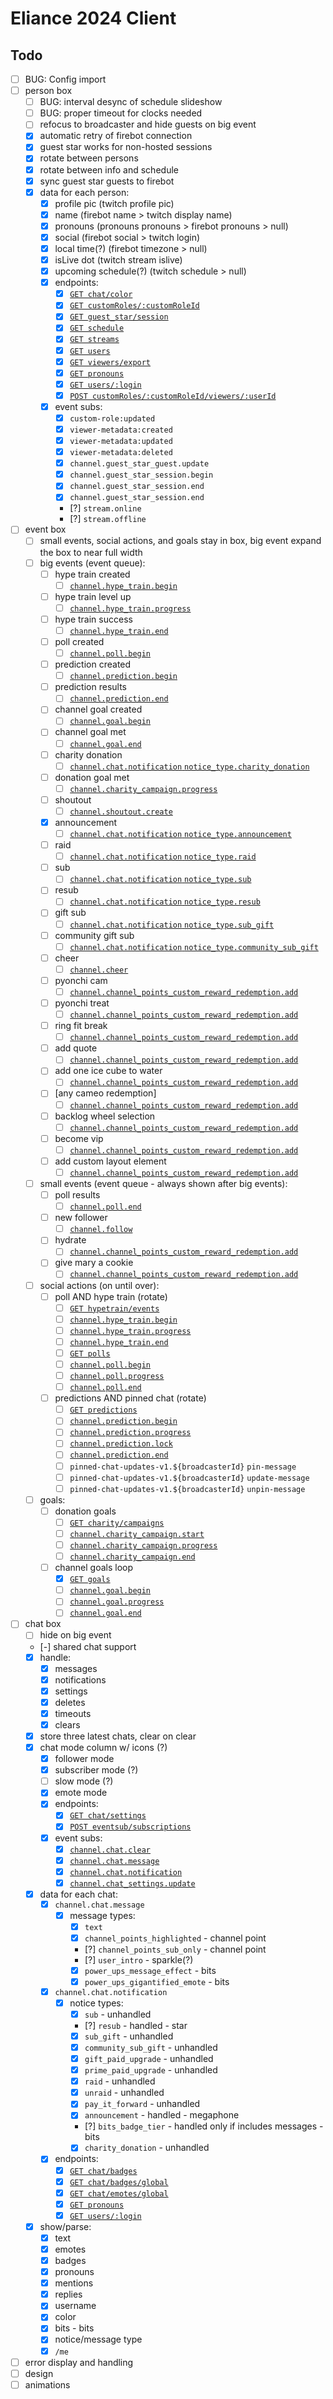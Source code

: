 # Eliance 2024 Client

## Todo

- [ ] BUG: Config import
- [ ] person box
  - [ ] BUG: interval desync of schedule slideshow
  - [ ] BUG: proper timeout for clocks needed
  - [ ] refocus to broadcaster and hide guests on big event
  - [x] automatic retry of firebot connection
  - [x] guest star works for non-hosted sessions
  - [x] rotate between persons
  - [x] rotate between info and schedule
  - [x] sync guest star guests to firebot
  - [x] data for each person:
    - [x] profile pic (twitch profile pic)
    - [x] name (firebot name > twitch display name)
    - [x] pronouns (pronouns pronouns > firebot pronouns > null)
    - [x] social (firebot social > twitch login)
    - [x] local time(?) (firebot timezone > null)
    - [x] isLive dot (twitch stream islive)
    - [x] upcoming schedule(?) (twitch schedule > null)
    - [x] endpoints:
      - [x] [`GET chat/color`](https://dev.twitch.tv/docs/api/reference/#get-user-chat-color)
      - [x] [`GET customRoles/:customRoleId`](https://github.com/crowbartools/Firebot/blob/v5.63.0-beta3/src/server/api/v1/v1Router.js)
      - [x] [`GET guest_star/session`](https://dev.twitch.tv/docs/api/reference/#get-guest-star-session)
      - [x] [`GET schedule`](https://dev.twitch.tv/docs/api/reference/#get-channel-stream-schedule)
      - [x] [`GET streams`](https://dev.twitch.tv/docs/api/reference/#get-streams)
      - [x] [`GET users`](https://dev.twitch.tv/docs/api/reference/#get-users)
      - [x] [`GET viewers/export`](https://github.com/crowbartools/Firebot/blob/v5.63.0-beta3/src/server/api/v1/v1Router.js)
      - [x] [`GET pronouns`](https://pronouns.alejo.io/api/pronouns)
      - [x] [`GET users/:login`](https://pronouns.alejo.io/api/users/eliasthompson)
      - [x] [`POST customRoles/:customRoleId/viewers/:userId`](https://github.com/crowbartools/Firebot/blob/v5.63.0-beta3/src/server/api/v1/v1Router.js)
    - [x] event subs:
      - [x] `custom-role:updated`
      - [x] `viewer-metadata:created`
      - [x] `viewer-metadata:updated`
      - [x] `viewer-metadata:deleted`
      - [x] `channel.guest_star_guest.update`
      - [x] `channel.guest_star_session.begin`
      - [x] `channel.guest_star_session.end`
      - [x] `channel.guest_star_session.end`
      - [?] `stream.online`
      - [?] `stream.offline`
- [ ] event box
  - [ ] small events, social actions, and goals stay in box, big event expand the box to near full width
  - [ ] big events (event queue):
    - [ ] hype train created
      - [ ] [`channel.hype_train.begin`](https://dev.twitch.tv/docs/eventsub/eventsub-subscription-types/#channelhype_trainbegin)
    - [ ] hype train level up
      - [ ] [`channel.hype_train.progress`](https://dev.twitch.tv/docs/eventsub/eventsub-subscription-types/#channelhype_trainprogress)
    - [ ] hype train success
      - [ ] [`channel.hype_train.end`](https://dev.twitch.tv/docs/eventsub/eventsub-subscription-types/#channelhype_trainend)
    - [ ] poll created
      - [ ] [`channel.poll.begin`](https://dev.twitch.tv/docs/eventsub/eventsub-subscription-types/#channelpollbegin)
    - [ ] prediction created
      - [ ] [`channel.prediction.begin`](https://dev.twitch.tv/docs/eventsub/eventsub-subscription-types/#channelpredictionbegin)
    - [ ] prediction results
      - [ ] [`channel.prediction.end`](https://dev.twitch.tv/docs/eventsub/eventsub-subscription-types/#channelpredictionend)
    - [ ] channel goal created
      - [ ] [`channel.goal.begin`](https://dev.twitch.tv/docs/eventsub/eventsub-subscription-types/#channelgoalbegin)
    - [ ] channel goal met
      - [ ] [`channel.goal.end`](https://dev.twitch.tv/docs/eventsub/eventsub-subscription-types/#channelgoalend)
    - [ ] charity donation
      - [ ] [`channel.chat.notification` `notice_type.charity_donation`](https://dev.twitch.tv/docs/eventsub/eventsub-subscription-types/#channelchatnotification)
    - [ ] donation goal met
      - [ ] [`channel.charity_campaign.progress`](https://dev.twitch.tv/docs/eventsub/eventsub-subscription-types/#channelcharity_campaignprogress)
    - [ ] shoutout
      - [ ] [`channel.shoutout.create`](https://dev.twitch.tv/docs/eventsub/eventsub-subscription-types/#channelshoutoutcreate)
    - [x] announcement
      - [ ] [`channel.chat.notification` `notice_type.announcement`](https://dev.twitch.tv/docs/eventsub/eventsub-subscription-types/#channelchatnotification)
    - [ ] raid
      - [ ] [`channel.chat.notification` `notice_type.raid`](https://dev.twitch.tv/docs/eventsub/eventsub-subscription-types/#channelchatnotification)
    - [ ] sub
      - [ ] [`channel.chat.notification` `notice_type.sub`](https://dev.twitch.tv/docs/eventsub/eventsub-subscription-types/#channelchatnotification)
    - [ ] resub
      - [ ] [`channel.chat.notification` `notice_type.resub`](https://dev.twitch.tv/docs/eventsub/eventsub-subscription-types/#channelchatnotification)
    - [ ] gift sub
      - [ ] [`channel.chat.notification` `notice_type.sub_gift`](https://dev.twitch.tv/docs/eventsub/eventsub-subscription-types/#channelchatnotification)
    - [ ] community gift sub
      - [ ] [`channel.chat.notification` `notice_type.community_sub_gift`](https://dev.twitch.tv/docs/eventsub/eventsub-subscription-types/#channelchatnotification)
    - [ ] cheer
      - [ ] [`channel.cheer`](https://dev.twitch.tv/docs/eventsub/eventsub-subscription-types/#channelcheer)
    - [ ] pyonchi cam
      - [ ] [`channel.channel_points_custom_reward_redemption.add`](https://dev.twitch.tv/docs/eventsub/eventsub-subscription-types/#channelchannel_points_custom_reward_redemptionadd)
    - [ ] pyonchi treat
      - [ ] [`channel.channel_points_custom_reward_redemption.add`](https://dev.twitch.tv/docs/eventsub/eventsub-subscription-types/#channelchannel_points_custom_reward_redemptionadd)
    - [ ] ring fit break
      - [ ] [`channel.channel_points_custom_reward_redemption.add`](https://dev.twitch.tv/docs/eventsub/eventsub-subscription-types/#channelchannel_points_custom_reward_redemptionadd)
    - [ ] add quote
      - [ ] [`channel.channel_points_custom_reward_redemption.add`](https://dev.twitch.tv/docs/eventsub/eventsub-subscription-types/#channelchannel_points_custom_reward_redemptionadd)
    - [ ] add one ice cube to water
      - [ ] [`channel.channel_points_custom_reward_redemption.add`](https://dev.twitch.tv/docs/eventsub/eventsub-subscription-types/#channelchannel_points_custom_reward_redemptionadd)
    - [ ] [any cameo redemption]
      - [ ] [`channel.channel_points_custom_reward_redemption.add`](https://dev.twitch.tv/docs/eventsub/eventsub-subscription-types/#channelchannel_points_custom_reward_redemptionadd)
    - [ ] backlog wheel selection
      - [ ] [`channel.channel_points_custom_reward_redemption.add`](https://dev.twitch.tv/docs/eventsub/eventsub-subscription-types/#channelchannel_points_custom_reward_redemptionadd)
    - [ ] become vip
      - [ ] [`channel.channel_points_custom_reward_redemption.add`](https://dev.twitch.tv/docs/eventsub/eventsub-subscription-types/#channelchannel_points_custom_reward_redemptionadd)
    - [ ] add custom layout element
      - [ ] [`channel.channel_points_custom_reward_redemption.add`](https://dev.twitch.tv/docs/eventsub/eventsub-subscription-types/#channelchannel_points_custom_reward_redemptionadd)
  - [ ] small events (event queue - always shown after big events):
    - [ ] poll results
      - [ ] [`channel.poll.end`](https://dev.twitch.tv/docs/eventsub/eventsub-subscription-types/#channelpollend)
    - [ ] new follower
      - [ ] [`channel.follow`](https://dev.twitch.tv/docs/eventsub/eventsub-subscription-types/#channelfollow)
    - [ ] hydrate
      - [ ] [`channel.channel_points_custom_reward_redemption.add`](https://dev.twitch.tv/docs/eventsub/eventsub-subscription-types/#channelchannel_points_custom_reward_redemptionadd)
    - [ ] give mary a cookie
      - [ ] [`channel.channel_points_custom_reward_redemption.add`](https://dev.twitch.tv/docs/eventsub/eventsub-subscription-types/#channelchannel_points_custom_reward_redemptionadd)
  - [ ] social actions (on until over):
    - [ ] poll AND hype train (rotate)
      - [ ] [`GET hypetrain/events`](https://dev.twitch.tv/docs/api/reference/#get-hype-train-events)
      - [ ] [`channel.hype_train.begin`](https://dev.twitch.tv/docs/eventsub/eventsub-subscription-types/#channelhype_trainbegin)
      - [ ] [`channel.hype_train.progress`](https://dev.twitch.tv/docs/eventsub/eventsub-subscription-types/#channelhype_trainprogress)
      - [ ] [`channel.hype_train.end`](https://dev.twitch.tv/docs/eventsub/eventsub-subscription-types/#channelhype_trainend)
      - [ ] [`GET polls`](https://dev.twitch.tv/docs/api/reference/#get-polls)
      - [ ] [`channel.poll.begin`](https://dev.twitch.tv/docs/eventsub/eventsub-subscription-types/#channelpollbegin)
      - [ ] [`channel.poll.progress`](https://dev.twitch.tv/docs/eventsub/eventsub-subscription-types/#channelpollprogress)
      - [ ] [`channel.poll.end`](https://dev.twitch.tv/docs/eventsub/eventsub-subscription-types/#channelpollend)
    - [ ] predictions AND pinned chat (rotate)
      - [ ] [`GET predictions`](https://dev.twitch.tv/docs/api/reference/#get-predictions)
      - [ ] [`channel.prediction.begin`](https://dev.twitch.tv/docs/eventsub/eventsub-subscription-types/#channelpredictionbegin)
      - [ ] [`channel.prediction.progress`](https://dev.twitch.tv/docs/eventsub/eventsub-subscription-types/#channelpredictionprogress)
      - [ ] [`channel.prediction.lock`](https://dev.twitch.tv/docs/eventsub/eventsub-subscription-types/#channelpredictionlock)
      - [ ] [`channel.prediction.end`](https://dev.twitch.tv/docs/eventsub/eventsub-subscription-types/#channelpredictionend)
      - [ ] `pinned-chat-updates-v1.${broadcasterId}` `pin-message`
      - [ ] `pinned-chat-updates-v1.${broadcasterId}` `update-message`
      - [ ] `pinned-chat-updates-v1.${broadcasterId}` `unpin-message`
  - [ ] goals:
    - [ ] donation goals
      - [ ] [`GET charity/campaigns`](https://dev.twitch.tv/docs/api/reference/#get-charity-campaign)
      - [ ] [`channel.charity_campaign.start`](https://dev.twitch.tv/docs/eventsub/eventsub-subscription-types/#channelcharity_campaignstart)
      - [ ] [`channel.charity_campaign.progress`](https://dev.twitch.tv/docs/eventsub/eventsub-subscription-types/#channelcharity_campaignprogress)
      - [ ] [`channel.charity_campaign.end`](https://dev.twitch.tv/docs/eventsub/eventsub-subscription-types/#channelcharity_campaignstop)
    - [ ] channel goals loop
      - [x] [`GET goals`](https://dev.twitch.tv/docs/api/reference/#get-creator-goals)
      - [ ] [`channel.goal.begin`](https://dev.twitch.tv/docs/eventsub/eventsub-subscription-types/#channelgoalbegin)
      - [ ] [`channel.goal.progress`](https://dev.twitch.tv/docs/eventsub/eventsub-subscription-types/#channelgoalprogress)
      - [ ] [`channel.goal.end`](https://dev.twitch.tv/docs/eventsub/eventsub-subscription-types/#channelgoalend)
- [ ] chat box
  - [ ] hide on big event
  - [-] shared chat support
  - [x] handle:
    - [x] messages
    - [x] notifications
    - [x] settings
    - [x] deletes
    - [x] timeouts
    - [x] clears
  - [x] store three latest chats, clear on clear
  - [x] chat mode column w/ icons (?)
    - [x] follower mode
    - [x] subscriber mode (?)
    - [ ] slow mode (?)
    - [x] emote mode
    - [x] endpoints:
      - [x] [`GET chat/settings`](https://dev.twitch.tv/docs/api/reference/#get-chat-settings)
      - [x] [`POST eventsub/subscriptions`](https://dev.twitch.tv/docs/api/reference/#create-eventsub-subscription)
    - [x] event subs:
      - [x] [`channel.chat.clear`](https://dev.twitch.tv/docs/eventsub/eventsub-subscription-types/#channelchatclear)
      - [x] [`channel.chat.message`](https://dev.twitch.tv/docs/eventsub/eventsub-subscription-types/#channelchatmessage)
      - [x] [`channel.chat.notification`](https://dev.twitch.tv/docs/eventsub/eventsub-subscription-types/#channelchatnotification)
      - [x] [`channel.chat_settings.update`](https://dev.twitch.tv/docs/eventsub/eventsub-subscription-types/#channelchat_settingsupdate)
  - [x] data for each chat:
    - [x] `channel.chat.message`
      - [x] message types:
        - [x] `text`
        - [x] `channel_points_highlighted` - channel point
        - [?] `channel_points_sub_only` - channel point
        - [?] `user_intro` - sparkle(?)
        - [x] `power_ups_message_effect` - bits
        - [x] `power_ups_gigantified_emote` - bits
    - [x] `channel.chat.notification`
      - [x] notice types:
        - [x] `sub` - unhandled
        - [?] `resub` - handled - star
        - [x] `sub_gift` - unhandled
        - [x] `community_sub_gift` - unhandled
        - [x] `gift_paid_upgrade` - unhandled
        - [x] `prime_paid_upgrade` - unhandled
        - [x] `raid` - unhandled
        - [x] `unraid` - unhandled
        - [x] `pay_it_forward` - unhandled
        - [x] `announcement` - handled - megaphone
        - [?] `bits_badge_tier` - handled only if includes messages - bits
        - [x] `charity_donation` - unhandled
    - [x] endpoints:
      - [x] [`GET chat/badges`](https://dev.twitch.tv/docs/api/reference/#get-channel-chat-badges)
      - [x] [`GET chat/badges/global`](https://dev.twitch.tv/docs/api/reference/#get-global-chat-badges)
      - [x] [`GET chat/emotes/global`](https://dev.twitch.tv/docs/api/reference/#get-global-emotes)
      - [x] [`GET pronouns`](https://pronouns.alejo.io/api/pronouns)
      - [x] [`GET users/:login`](https://pronouns.alejo.io/api/users/eliasthompson)
  - [x] show/parse:
    - [x] text
    - [x] emotes
    - [x] badges
    - [x] pronouns
    - [x] mentions
    - [x] replies
    - [x] username
    - [x] color
    - [x] bits - bits
    - [x] notice/message type
    - [x] `/me`
- [ ] error display and handling
- [ ] design
- [ ] animations
